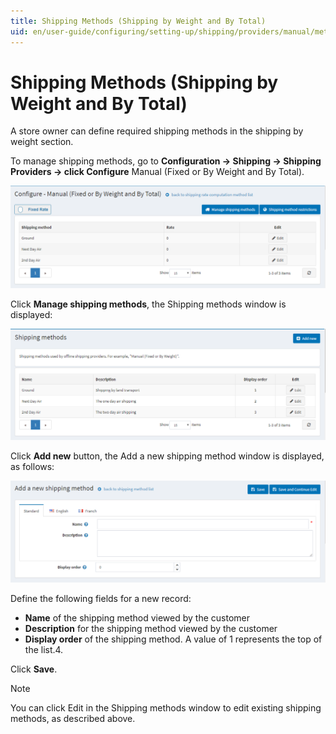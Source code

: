 ```yaml
---
title: Shipping Methods (Shipping by Weight and By Total)
uid: en/user-guide/configuring/setting-up/shipping/providers/manual/methods
---
```


# Shipping Methods (Shipping by Weight and By Total)

A store owner can define required shipping methods in the shipping by weight section.

To manage shipping methods, go to **Configuration → Shipping → Shipping Providers → click Configure** Manual (Fixed or By Weight and By Total).

![Formula](_static/methods/methods-formula-rates.png)

Click **Manage shipping methods**, the Shipping methods window is displayed:

![Methods](_static/methods/methods.png)

Click **Add new** button, the Add a new shipping method window is displayed, as follows:

![Add new](_static/methods/methods-add-new.png)

Define the following fields for a new record:

* **Name** of the shipping method viewed by the customer
* **Description** for the shipping method viewed by the customer
* **Display order** of the shipping method. A value of 1 represents the top of the list.4.

Click **Save**.

> [!NOTE]
> 
> You can click Edit in the Shipping methods window to edit existing shipping methods, as described above.
